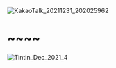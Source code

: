 ![KakaoTalk_20211231_202025962](https://user-images.githubusercontent.com/63158239/147854048-071df01c-a61b-4b4d-8de6-2f00afcf03dd.jpg)

# ~~~~
![Tintin_Dec_2021_4](https://user-images.githubusercontent.com/63158239/147854064-fea183d6-9296-44af-b49a-6949d44c6756.jpg)
